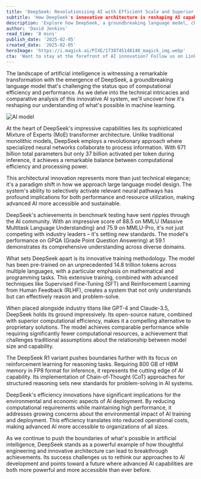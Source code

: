 ```yaml
---
title: 'DeepSeek: Revolutionizing AI with Efficient Scale and Superior Performance'
subtitle: 'How DeepSeek's innovative architecture is reshaping AI capabilities'
description: 'Explore how DeepSeek, a groundbreaking language model, challenges current AI paradigms with its Mixture of Experts architecture. Learn about its exceptional performance, ecological innovations, and the future of computational efficiency.'
author: 'David Jenkins'
read_time: '8 mins'
publish_date: '2025-02-05'
created_date: '2025-02-05'
heroImage: 'https://i.magick.ai/PIXE/1738745148140_magick_img.webp'
cta: 'Want to stay at the forefront of AI innovation? Follow us on LinkedIn for daily updates on groundbreaking developments like DeepSeek and join a community of forward-thinking tech enthusiasts!'
---
```


The landscape of artificial intelligence is witnessing a remarkable transformation with the emergence of DeepSeek, a groundbreaking language model that's challenging the status quo of computational efficiency and performance. As we delve into the technical intricacies and comparative analysis of this innovative AI system, we'll uncover how it's reshaping our understanding of what's possible in machine learning.

![AI model](https://i.magick.ai/PIXE/1738745148143_magick_img.webp)

At the heart of DeepSeek's impressive capabilities lies its sophisticated Mixture of Experts (MoE) transformer architecture. Unlike traditional monolithic models, DeepSeek employs a revolutionary approach where specialized neural networks collaborate to process information. With 671 billion total parameters but only 37 billion activated per token during inference, it achieves a remarkable balance between computational efficiency and processing power.

This architectural innovation represents more than just technical elegance; it's a paradigm shift in how we approach large language model design. The system's ability to selectively activate relevant neural pathways has profound implications for both performance and resource utilization, making advanced AI more accessible and sustainable.

DeepSeek's achievements in benchmark testing have sent ripples through the AI community. With an impressive score of 88.5 on MMLU (Massive Multitask Language Understanding) and 75.9 on MMLU-Pro, it's not just competing with industry leaders – it's setting new standards. The model's performance on GPQA (Grade Point Question Answering) at 59.1 demonstrates its comprehensive understanding across diverse domains.

What sets DeepSeek apart is its innovative training methodology. The model has been pre-trained on an unprecedented 14.8 trillion tokens across multiple languages, with a particular emphasis on mathematical and programming tasks. This extensive training, combined with advanced techniques like Supervised Fine-Tuning (SFT) and Reinforcement Learning from Human Feedback (RLHF), creates a system that not only understands but can effectively reason and problem-solve.

When placed alongside industry titans like GPT-4 and Claude-3.5, DeepSeek holds its ground impressively. Its open-source nature, combined with superior computational efficiency, makes it a compelling alternative to proprietary solutions. The model achieves comparable performance while requiring significantly fewer computational resources, a achievement that challenges traditional assumptions about the relationship between model size and capability.

The DeepSeek R1 variant pushes boundaries further with its focus on reinforcement learning for reasoning tasks. Requiring 800 GB of HBM memory in FP8 format for inference, it represents the cutting edge of AI capability. Its implementation of Chain-of-Thought (CoT) approaches for structured reasoning sets new standards for problem-solving in AI systems.

DeepSeek's efficiency innovations have significant implications for the environmental and economic aspects of AI deployment. By reducing computational requirements while maintaining high performance, it addresses growing concerns about the environmental impact of AI training and deployment. This efficiency translates into reduced operational costs, making advanced AI more accessible to organizations of all sizes.

As we continue to push the boundaries of what's possible in artificial intelligence, DeepSeek stands as a powerful example of how thoughtful engineering and innovative architecture can lead to breakthrough achievements. Its success challenges us to rethink our approaches to AI development and points toward a future where advanced AI capabilities are both more powerful and more accessible than ever before.